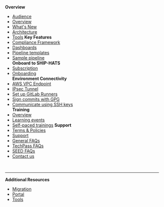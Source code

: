 **Overview**
  - [Audience](audience)
  - [Overview](ship-hats-overview)
  - [What's New](what-s-new)
  - [Architecture](architecture)
  - [Tools](ship-hats-tools)
**Key Features**
  - [Compliance Framework](compliance-framework)
  - [Dashboards](dashboards)
  - [Pipeline templates](pipeline-templates)
  - [Sample pipeline](sample-pipeline)  
**Onboard to SHIP-HATS** 
  - [Subscription](subscription)
  - [Onboarding](onboard-to-ship-hats)  
**Environment Connectivity**
  - [AWS VPC Endpoint](aws-vpc-endpoint)
  - [IPsec Tunnel](ipsec-tunnel)
  - [Set up GitLab Runners](gitlab-runners)
  - [Sign commits with GPG](signing-commits-with-gpg)
  - [Communicate using SSH keys](communicate-using-ssh-keys)  
**Training**
  - [Overview](training)
  - [Learning events](learning-events)
  - [Self-paced trainings](self-paced-trainings)
**Support**
  - [Terms & Policies](terms-and-policies)
  - [Support](support)
  - [General FAQs](general-faqs)
  - [TechPass FAQs](techpass-faqs)    
  - [SEED FAQs](seed-faqs)
  - [Contact us](contact-us) 

&nbsp;

---
**Additional Resources**
  - [Migration](https://docs.developer.tech.gov.sg/docs/ship-hats-migration/)  
  - [Portal](https://docs.developer.tech.gov.sg/docs/ship-hats-portal/#/ship-hats-portal-overview) 
  - [Tools](https://docs.developer.tech.gov.sg/docs/ship-hats-tools/#/tools-overview) 


<!--

  - [Tooling Strategy](tooling-strategy)
  - [Roadmap](roadmap)

**Web App Tutorial**
  - [Overview](web-app-tutorial)
  - [Configure CI/CD Pipeline](configure-ci-cd-pipeline)
  - [Additional resources](additional-resources)

**CI/CD Pipeline**
  - [CI/CD pipeline](ci-cd-pipeline)  
  - [Pipeline templates](pipeline-templates)
  - [Sample pipeline](sample-pipeline)
-->  